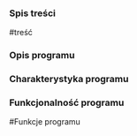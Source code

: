 ### Spis treści
#treść

### Opis programu

### Charakterystyka programu

### Funkcjonalność programu
#Funkcje programu
